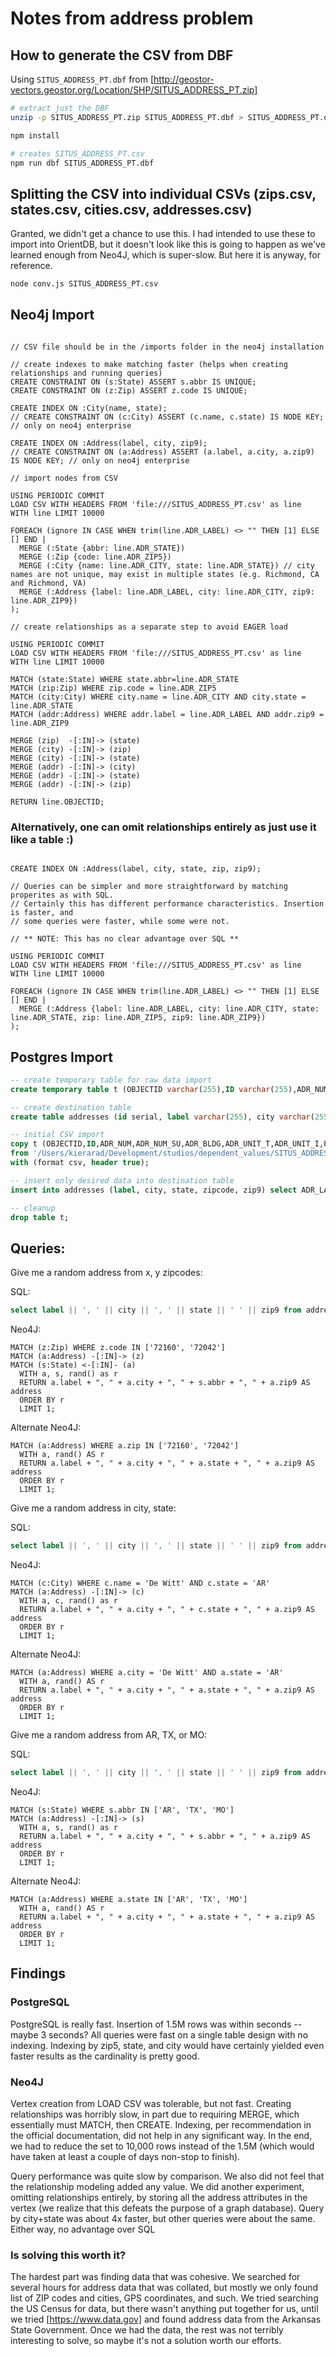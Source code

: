 # Notes from address problem

## How to generate the CSV from DBF

Using `SITUS_ADDRESS_PT.dbf` from [http://geostor-vectors.geostor.org/Location/SHP/SITUS_ADDRESS_PT.zip]

```bash
# extract just the DBF
unzip -p SITUS_ADDRESS_PT.zip SITUS_ADDRESS_PT.dbf > SITUS_ADDRESS_PT.dbf

npm install

# creates SITUS_ADDRESS_PT.csv
npm run dbf SITUS_ADDRESS_PT.dbf
```

## Splitting the CSV into individual CSVs (zips.csv, states.csv, cities.csv, addresses.csv)

Granted, we didn't get a chance to use this. I had intended to use these to import into OrientDB, but it doesn't look like this is going to happen as we've learned enough from Neo4J, which is super-slow. But here it is anyway, for reference.

```bash
node conv.js SITUS_ADDRESS_PT.csv
```

## Neo4j Import

```cypher

// CSV file should be in the /imports folder in the neo4j installation

// create indexes to make matching faster (helps when creating relationships and running queries)
CREATE CONSTRAINT ON (s:State) ASSERT s.abbr IS UNIQUE;
CREATE CONSTRAINT ON (z:Zip) ASSERT z.code IS UNIQUE;

CREATE INDEX ON :City(name, state);
// CREATE CONSTRAINT ON (c:City) ASSERT (c.name, c.state) IS NODE KEY; // only on neo4j enterprise

CREATE INDEX ON :Address(label, city, zip9);
// CREATE CONSTRAINT ON (a:Address) ASSERT (a.label, a.city, a.zip9) IS NODE KEY; // only on neo4j enterprise

// import nodes from CSV

USING PERIODIC COMMIT
LOAD CSV WITH HEADERS FROM 'file:///SITUS_ADDRESS_PT.csv' as line
WITH line LIMIT 10000

FOREACH (ignore IN CASE WHEN trim(line.ADR_LABEL) <> "" THEN [1] ELSE [] END |
  MERGE (:State {abbr: line.ADR_STATE})
  MERGE (:Zip {code: line.ADR_ZIP5})
  MERGE (:City {name: line.ADR_CITY, state: line.ADR_STATE}) // city names are not unique, may exist in multiple states (e.g. Richmond, CA and Richmond, VA)
  MERGE (:Address {label: line.ADR_LABEL, city: line.ADR_CITY, zip9: line.ADR_ZIP9})
);

// create relationships as a separate step to avoid EAGER load

USING PERIODIC COMMIT
LOAD CSV WITH HEADERS FROM 'file:///SITUS_ADDRESS_PT.csv' as line
WITH line LIMIT 10000

MATCH (state:State) WHERE state.abbr=line.ADR_STATE
MATCH (zip:Zip) WHERE zip.code = line.ADR_ZIP5
MATCH (city:City) WHERE city.name = line.ADR_CITY AND city.state = line.ADR_STATE
MATCH (addr:Address) WHERE addr.label = line.ADR_LABEL AND addr.zip9 = line.ADR_ZIP9

MERGE (zip)  -[:IN]-> (state)
MERGE (city) -[:IN]-> (zip)
MERGE (city) -[:IN]-> (state)
MERGE (addr) -[:IN]-> (city)
MERGE (addr) -[:IN]-> (state)
MERGE (addr) -[:IN]-> (zip)

RETURN line.OBJECTID;
```

### Alternatively, one can omit relationships entirely as just use it like a table :)

```cypher

CREATE INDEX ON :Address(label, city, state, zip, zip9);

// Queries can be simpler and more straightforward by matching properites as with SQL.
// Certainly this has different performance characteristics. Insertion is faster, and
// some queries were faster, while some were not.

// ** NOTE: This has no clear advantage over SQL **

USING PERIODIC COMMIT
LOAD CSV WITH HEADERS FROM 'file:///SITUS_ADDRESS_PT.csv' as line
WITH line LIMIT 10000

FOREACH (ignore IN CASE WHEN trim(line.ADR_LABEL) <> "" THEN [1] ELSE [] END |
  MERGE (:Address {label: line.ADR_LABEL, city: line.ADR_CITY, state: line.ADR_STATE, zip: line.ADR_ZIP5, zip9: line.ADR_ZIP9})
);

```

## Postgres Import

```sql
-- create temporary table for raw data import
create temporary table t (OBJECTID varchar(255),ID varchar(255),ADR_NUM varchar(255),ADR_NUM_SU varchar(255),ADR_BLDG varchar(255),ADR_UNIT_T varchar(255),ADR_UNIT_I varchar(255),PRE_DIR varchar(255),PSTR_NAME varchar(255),PSTR_TYPE varchar(255),PSUF_DIR varchar(255),PSTR_MOD varchar(255),PSTR_FULNA varchar(255),LANDMARK_N varchar(255),ADR_PLACE varchar(255),ADR_MUNI varchar(255),ADR_CITY varchar(255),ADR_ZIP5 varchar(255),ADR_ZIP4 varchar(255),ADR_ZIP9 varchar(255),CNTY_NAME varchar(255),ADR_STATE varchar(255),ADR_LABEL varchar(255),ADR_BOX_TY varchar(255),ADR_BOX_ID varchar(255),ADR_BOXGRT varchar(255),ADR_BOXGRI varchar(255),ADR_BOX_LB varchar(255),LON_X varchar(255),LAT_Y varchar(255),FEA_TYP varchar(255),DATE_ED varchar(255),ADD_AUTH varchar(255),UID_TEXT varchar(255),APF_ID varchar(255),ADDR_HN varchar(255),ADDR_PD varchar(255),ADDR_PT varchar(255),ADDR_SN varchar(255),ADDR_ST varchar(255),ADDR_SD varchar(255),PRE_TYPE varchar(255),COMP_HN varchar(255));

-- create destination table
create table addresses (id serial, label varchar(255), city varchar(255), state char(2), zipcode char(5), zip9 char(10));

-- initial CSV import
copy t (OBJECTID,ID,ADR_NUM,ADR_NUM_SU,ADR_BLDG,ADR_UNIT_T,ADR_UNIT_I,PRE_DIR,PSTR_NAME,PSTR_TYPE,PSUF_DIR,PSTR_MOD,PSTR_FULNA,LANDMARK_N,ADR_PLACE,ADR_MUNI,ADR_CITY,ADR_ZIP5,ADR_ZIP4,ADR_ZIP9,CNTY_NAME,ADR_STATE,ADR_LABEL,ADR_BOX_TY,ADR_BOX_ID,ADR_BOXGRT,ADR_BOXGRI,ADR_BOX_LB,LON_X,LAT_Y,FEA_TYP,DATE_ED,ADD_AUTH,UID_TEXT,APF_ID,ADDR_HN,ADDR_PD,ADDR_PT,ADDR_SN,ADDR_ST,ADDR_SD,PRE_TYPE,COMP_HN)
from '/Users/kierarad/Development/studios/dependent_values/SITUS_ADDRESS_PT.csv'
with (format csv, header true);

-- insert only desired data into destination table
insert into addresses (label, city, state, zipcode, zip9) select ADR_LABEL, ADR_CITY, ADR_STATE, ADR_ZIP5, ADR_ZIP9 from t where ADR_LABEL IS NOT NULL;

-- cleanup
drop table t;
```

## Queries:

Give me a random address from x, y zipcodes:

SQL:

```sql
select label || ', ' || city || ', ' || state || ' ' || zip9 from addresses where zipcode in ('72160', '72042') order by random() limit 1;
```

Neo4J:

```cypher
MATCH (z:Zip) WHERE z.code IN ['72160', '72042']
MATCH (a:Address) -[:IN]-> (z)
MATCH (s:State) <-[:IN]- (a)
  WITH a, s, rand() as r
  RETURN a.label + ", " + a.city + ", " + s.abbr + ", " + a.zip9 AS address
  ORDER BY r
  LIMIT 1;
```

Alternate Neo4J:

```cypher
MATCH (a:Address) WHERE a.zip IN ['72160', '72042']
  WITH a, rand() AS r
  RETURN a.label + ", " + a.city + ", " + a.state + ", " + a.zip9 AS address
  ORDER BY r
  LIMIT 1;
```

Give me a random address in city, state:

SQL:

```sql
select label || ', ' || city || ', ' || state || ' ' || zip9 from addresses where city = 'De Witt' and state = 'AR'  order by random() limit 1;
```

Neo4J:

```cypher
MATCH (c:City) WHERE c.name = 'De Witt' AND c.state = 'AR'
MATCH (a:Address) -[:IN]-> (c)
  WITH a, c, rand() as r
  RETURN a.label + ", " + a.city + ", " + c.state + ", " + a.zip9 AS address
  ORDER BY r
  LIMIT 1;
```

Alternate Neo4J:

```cypher
MATCH (a:Address) WHERE a.city = 'De Witt' AND a.state = 'AR'
  WITH a, rand() AS r
  RETURN a.label + ", " + a.city + ", " + a.state + ", " + a.zip9 AS address
  ORDER BY r
  LIMIT 1;
```

Give me a random address from AR, TX, or MO:

SQL:

```sql
select label || ', ' || city || ', ' || state || ' ' || zip9 from addresses where state in ('AR', 'TX', 'MO')  order by random() limit 1;
```

Neo4J:

```cypher
MATCH (s:State) WHERE s.abbr IN ['AR', 'TX', 'MO']
MATCH (a:Address) -[:IN]-> (s)
  WITH a, s, rand() as r
  RETURN a.label + ", " + a.city + ", " + s.abbr + ", " + a.zip9 AS address
  ORDER BY r
  LIMIT 1;
```

Alternate Neo4J:

```cypher
MATCH (a:Address) WHERE a.state IN ['AR', 'TX', 'MO']
  WITH a, rand() AS r
  RETURN a.label + ", " + a.city + ", " + a.state + ", " + a.zip9 AS address
  ORDER BY r
  LIMIT 1;
```

## Findings

### PostgreSQL

PostgreSQL is really fast. Insertion of 1.5M rows was within seconds -- maybe 3 seconds? All queries were fast on a single table design with no indexing. Indexing by zip5, state, and city would have certainly yielded even faster results as the cardinality is pretty good.

### Neo4J

Vertex creation from LOAD CSV was tolerable, but not fast. Creating relationships was horribly slow, in part due to requiring MERGE, which essentially must MATCH, then CREATE. Indexing, per recommendation in the official documentation, did not help in any significant way. In the end, we had to reduce the set to 10,000 rows instead of the 1.5M (which would have taken at least a couple of days non-stop to finish).

Query performance was quite slow by comparison. We also did not feel that the relationship modeling added any value. We did another experiment, omitting relationships entirely, by storing all the address attributes in the vertex (we realize that this defeats the purpose of a graph database). Query by city+state was about 4x faster, but other queries were about the same. Either way, no advantage over SQL

### Is solving this worth it?

The hardest part was finding data that was cohesive. We searched for several hours for address data that was collated, but mostly we only found list of ZIP codes and cities, GPS coordinates, and such. We tried searching the US Census for data, but there wasn't anything put together for us, until we tried [https://www.data.gov] and found address data from the Arkansas State Government. Once we had the data, the rest was not terribly interesting to solve, so maybe it's not a solution worth our efforts.
